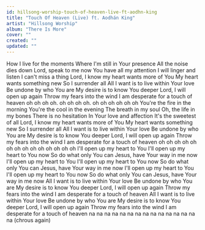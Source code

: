 ```yaml
---
id: hillsong-worship-touch-of-heaven-live-ft-aodhn-king
title: "Touch Of Heaven (Live) ft. Aodhán King"
artist: "Hillsong Worship"
album: "There Is More"
cover: ""
created: ""
updated: ""
---
```


How I live for the moments
Where I'm still in Your presence
All the noise dies down
Lord, speak to me now
You have all my attention
I will linger and listen
I can't miss a thing
Lord, I know my heart wants more of You
My heart wants something new
So I surrender all
All I want is to live within Your love
Be undone by who You are
My desire is to know You deeper
Lord, I will open up again
Throw my fears into the wind
I am desperate for a touch of heaven
oh oh oh oh. oh oh oh oh. oh oh oh oh  oh oh
You're the fire in the morning
You're the cool in the evening
The breath in my soul
Oh, the life in my bones
There is no hesitation
In Your love and affection
It's the sweetest of all
Lord, I know my heart wants more of You
My heart wants something new
So I surrender all
All I want is to live within Your love
Be undone by who You are
My desire is to know You deeper
Lord, I will open up again
Throw my fears into the wind
I am desperate for a touch of heaven
oh oh oh oh oh oh oh oh oh oh oh oh oh oh
I'll open up my heart to You
I'll open up my heart to You now
So do what only You can
Jesus, have Your way in me now
I'll open up my heart to You
I'll open up my heart to You now
So do what only You can
Jesus, have Your way in me now
I'll open up my heart to You
I'll open up my heart to You now
So do what only You can
Jesus, have Your way in me now
All I want is to live within Your love
Be undone by who You are
My desire is to know You deeper
Lord, I will open up again
Throw my fears into the wind
I am desperate for a touch of heaven
All I want is to live within Your love
Be undone by who You are
My desire is to know You deeper
Lord, I will open up again
Throw my fears into the wind
I am desperate for a touch of heaven
na na na na na na na na na na na na na na na
(chrous again)